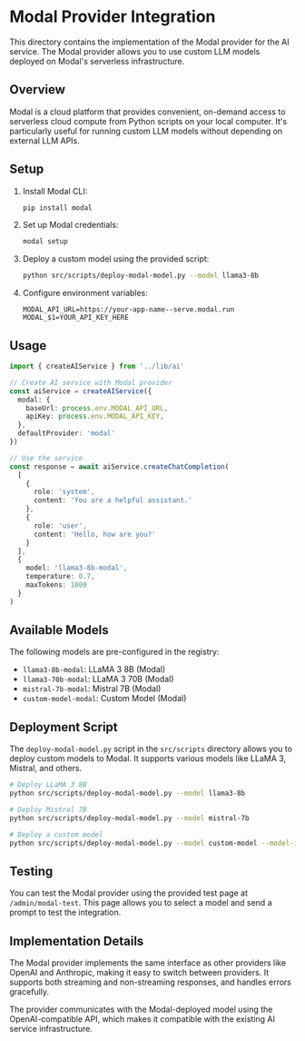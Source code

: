 # Modal Provider Integration

This directory contains the implementation of the Modal provider for the AI service. The Modal provider allows you to use custom LLM models deployed on Modal's serverless infrastructure.

## Overview

Modal is a cloud platform that provides convenient, on-demand access to serverless cloud compute from Python scripts on your local computer. It's particularly useful for running custom LLM models without depending on external LLM APIs.

## Setup

1. Install Modal CLI:
   ```bash
   pip install modal
   ```

2. Set up Modal credentials:
   ```bash
   modal setup
   ```

3. Deploy a custom model using the provided script:
   ```bash
   python src/scripts/deploy-modal-model.py --model llama3-8b
   ```

4. Configure environment variables:
   ```
   MODAL_API_URL=https://your-app-name--serve.modal.run
   MODAL_$1=YOUR_API_KEY_HERE
   ```

## Usage

```typescript
import { createAIService } from '../lib/ai'

// Create AI service with Modal provider
const aiService = createAIService({
  modal: {
    baseUrl: process.env.MODAL_API_URL,
    apiKey: process.env.MODAL_API_KEY,
  },
  defaultProvider: 'modal'
})

// Use the service
const response = await aiService.createChatCompletion(
  [
    {
      role: 'system',
      content: 'You are a helpful assistant.'
    },
    {
      role: 'user',
      content: 'Hello, how are you?'
    }
  ],
  {
    model: 'llama3-8b-modal',
    temperature: 0.7,
    maxTokens: 1000
  }
)
```

## Available Models

The following models are pre-configured in the registry:

- `llama3-8b-modal`: LLaMA 3 8B (Modal)
- `llama3-70b-modal`: LLaMA 3 70B (Modal)
- `mistral-7b-modal`: Mistral 7B (Modal)
- `custom-model-modal`: Custom Model (Modal)

## Deployment Script

The `deploy-modal-model.py` script in the `src/scripts` directory allows you to deploy custom models to Modal. It supports various models like LLaMA 3, Mistral, and others.

```bash
# Deploy LLaMA 3 8B
python src/scripts/deploy-modal-model.py --model llama3-8b

# Deploy Mistral 7B
python src/scripts/deploy-modal-model.py --model mistral-7b

# Deploy a custom model
python src/scripts/deploy-modal-model.py --model custom-model --model-id meta-llama/Llama-3-8B-Instruct
```

## Testing

You can test the Modal provider using the provided test page at `/admin/modal-test`. This page allows you to select a model and send a prompt to test the integration.

## Implementation Details

The Modal provider implements the same interface as other providers like OpenAI and Anthropic, making it easy to switch between providers. It supports both streaming and non-streaming responses, and handles errors gracefully.

The provider communicates with the Modal-deployed model using the OpenAI-compatible API, which makes it compatible with the existing AI service infrastructure.
